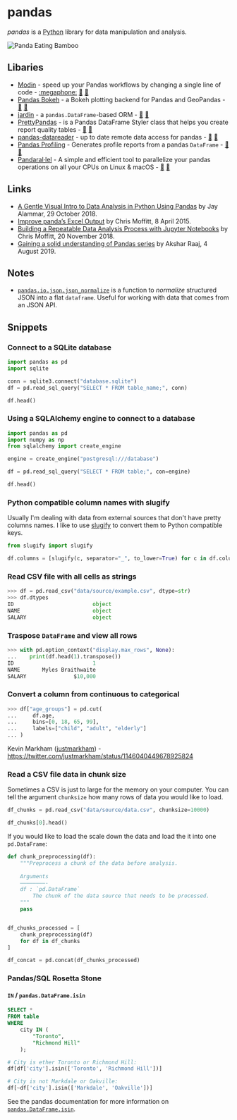 # pandas

<dfn>pandas</dfn> is a [Python][1] library for data manipulation and analysis.

![Panda Eating Bamboo][image-1]

## Libaries

-   [Modin][2] - speed up your Pandas workflows by changing a single line of code - [:megaphone:][3] [:octopus:][4] [:snake:][5]
-   [Pandas Bokeh][6] - a Bokeh plotting backend for Pandas and GeoPandas - [:octopus:][7] [:snake:][8]
-   [jardin][9] - a `pandas.DataFrame`-based ORM - [:octopus:][10] [:snake:][11]
-   [PrettyPandas][12] - is a Pandas DataFrame Styler class that helps you create report quality tables - [:octopus:][13] [:snake:][14]
-   [pandas-datareader](https://pydata.github.io/pandas-datareader/) - up to date remote data access for pandas - [:octopus:](https://github.com/pydata/pandas-datareader) [:snake:](https://pypi.org/project/pandas-datareader/)
-   [Pandas Profiling](https://github.com/pandas-profiling/pandas-profiling "Pandas Profiling on GitHub") - Generates profile reports from a pandas `DataFrame` - [:octopus:](https://github.com/pandas-profiling/pandas-profiling "Pandas Profiling on GitHub") [:snake:](https://pypi.org/project/pandas-profiling/ "Pandas Profiling on PyPi")
-   [Pandaral·lel](https://github.com/nalepae/pandarallel "pandarallel on GitHub") - A simple and efficient tool to parallelize your pandas operations on all your CPUs on Linux & macOS - [:octopus:](https://github.com/nalepae/pandarallel "pandarallel on GitHub") [:snake:](https://pypi.org/project/pandas-pandarallel/ "pandarallel on PyPi")

## Links

-   [A Gentle Visual Intro to Data Analysis in Python Using Pandas][15] by Jay Alammar, 29 October 2018.
-   [Improve panda’s Excel Output][16] by Chris Moffitt, 8 April 2015.
-   [Building a Repeatable Data Analysis Process with Jupyter Notebooks][17] by Chris Moffitt, 20 November 2018.
-   [Gaining a solid understanding of Pandas series](https://towardsdatascience.com/gaining-a-solid-understanding-of-pandas-series-893fb8f785aa) by Akshar Raaj, 4 August 2019. 

## Notes

-   [`pandas.io.json.json_normalize`][18] is a function to _normalize_ structured JSON into a flat `dataframe`. Useful for working with data that comes from an JSON API.

## Snippets

### Connect to a SQLite database

```python
import pandas as pd
import sqlite

conn = sqlite3.connect("database.sqlite")
df = pd.read_sql_query("SELECT * FROM table_name;", conn)

df.head()
```

### Using a SQLAlchemy engine to connect to a database

```python
import pandas as pd
import numpy as np
from sqlalchemy import create_engine

engine = create_engine("postgresql:///database")

df = pd.read_sql_query("SELECT * FROM table;", con=engine)

df.head()
```

### Python compatible column names with slugify

Usually I'm dealing with data from external sources that don't have pretty columns names. I like to use [slugify][19] to convert them to Python compatible keys.

```python
from slugify import slugify

df.columns = [slugify(c, separator="_", to_lower=True) for c in df.columns]
```

### Read CSV file with all cells as strings

```python
>>> df = pd.read_csv("data/source/example.csv", dtype=str)
>>> df.dtypes
ID                         object
NAME                       object
SALARY                     object
```

### Traspose `DataFrame` and view all rows

```python
>>> with pd.option_context("display.max_rows", None):
...    print(df.head(1).transpose())
ID                         1
NAME       Myles Braithwaite
SALARY               $10,000
```

### Convert a column from continuous to categorical

```python
>>> df["age_groups"] = pd.cut(
...     df.age,
...     bins=[0, 18, 65, 99],
...     labels=["child", "adult", "elderly"]
... )
```

Kevin Markham ([justmarkham](https://twitter.com/justmarkham)) - <https://twitter.com/justmarkham/status/1146040449678925824>

### Read a CSV file data in chunk size

Sometimes a CSV is just to large for the memory on your computer. You can tell the argument `chunksize` how many rows of data you would like to load. 

```python
df_chunks = pd.read_csv("data/source/data.csv", chunksize=10000)

df_chunks[0].head()
```

If you would like to load the scale down the data and load the it into one `pd.DataFrame`:

```python
def chunk_preprocessing(df):
    """Preprocess a chunk of the data before analysis.
    
    Arguments
    ————————-
    df : `pd.DataFrame`
        The chunk of the data source that needs to be processed.
    """
    pass


df_chunks_processed = [
    chunk_preprocessing(df)
    for df in df_chunks
]

df_concat = pd.concat(df_chunks_processed)
```

### Pandas/SQL Rosetta Stone

#### `IN` / `pandas.DataFrame.isin`

```sql
SELECT *
FROM table
WHERE
    city IN (
        "Toronto",
        "Richmond Hill"
    );
```

```python
# City is ether Toronto or Richmond Hill:
df[df['city'].isin(['Toronto', 'Richmond Hill'])]

# City is not Markdale or Oakville:
df[~df['city'].isin(['Markdale', 'Oakville'])]
```

See the pandas documentation for more information on [`pandas.DataFrame.isin`][20].

[1]: README.md

[2]: https://modin.readthedocs.io/en/latest/

[3]: https://rise.cs.berkeley.edu/blog/modin-pandas-on-ray-october-2018/ "Modin (Pandas on Ray)"

[4]: https://github.com/modin-project/modin/ "Modin on GitHub"

[5]: https://pypi.org/project/modin/ "Modin on PyPi"

[6]: https://github.com/PatrikHlobil/Pandas-Bokeh

[7]: https://github.com/PatrikHlobil/Pandas-Bokeh "Pandas Bokeh on GitHub"

[8]: https://pypi.org/project/pandas-bokeh/ "Pandas Bokeh on PyPi"

[9]: https://jardin.readthedocs.io/en/latest/

[10]: https://github.com/instacart/jardin "jardin on GitHub"

[11]: https://pypi.org/project/jardin/ "jardin on PyPi"

[12]: https://prettypandas.readthedocs.io/en/latest/

[13]: https://github.com/HHammond/PrettyPandas "PrettyPandas on GitHub"

[14]: https://pypi.org/project/prettypandas/ "PrettyPandas on PyPi"

[15]: https://jalammar.github.io/gentle-visual-intro-to-data-analysis-python-pandas/

[16]: http://pbpython.com/improve-pandas-excel-output.html

[17]: http://pbpython.com/notebook-process.html

[18]: https://pandas.pydata.org/pandas-docs/stable/generated/pandas.io.json.json_normalize.html

[19]: https://pypi.python.org/pypi/awesome-slugify

[20]: https://pandas.pydata.org/pandas-docs/stable/generated/pandas.DataFrame.isin.html

[image-1]: ../../assets/gifs/panda-eating.gif
